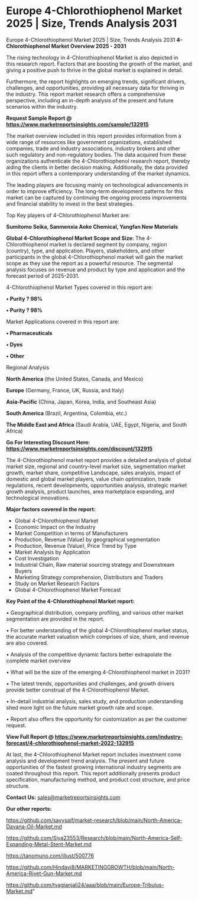 # Europe 4-Chlorothiophenol Market 2025 | Size, Trends Analysis 2031
Europe 4-Chlorothiophenol Market 2025 | Size, Trends Analysis 2031
<Strong> 4-Chlorothiophenol Market Overview 2025 - 2031</strong>

The rising technology in 4-Chlorothiophenol Market is also depicted in this research report. Factors that are boosting the growth of the market, and giving a positive push to thrive in the global market is explained in detail.

Furthermore, the report highlights on emerging trends, significant drivers, challenges, and opportunities, providing all necessary data for thriving in the industry. This report market research offers a comprehensive perspective, including an in-depth analysis of the present and future scenarios within the industry.

<strong>Request Sample Report @ <a href=https://www.marketreportsinsights.com/sample/132915>https://www.marketreportsinsights.com/sample/132915</a></strong>

The market overview included in this report provides information from a wide range of resources like government organizations, established companies, trade and industry associations, industry brokers and other such regulatory and non-regulatory bodies. The data acquired from these organizations authenticate the 4-Chlorothiophenol research report, thereby aiding the clients in better decision making. Additionally, the data provided in this report offers a contemporary understanding of the market dynamics.

The leading players are focusing mainly on technological advancements in order to improve efficiency. The long-term development patterns for this market can be captured by continuing the ongoing process improvements and financial stability to invest in the best strategies.

Top Key players of 4-Chlorothiophenol Market are:

<strong>Sumitomo Seika, Sanmenxia Aoke Chemical, Yangfan New Materials</strong>

<strong><b>Global 4-Chlorothiophenol Market Scope and Size:</b></strong>
The 4-Chlorothiophenol market is declared segment by company, region (country), type, and application. Players, stakeholders, and other participants in the global 4-Chlorothiophenol market will gain the market scope as they use the report as a powerful resource. The segmental analysis focuses on revenue and product by type and application and the forecast period of 2025-2031.

4-Chlorothiophenol Market Types covered in this report are:

<strong>• Purity ? 98%

• Purity ? 98%</strong>

Market Applications covered in this report are:

<strong>• Pharmaceuticals

• Dyes

• Other</strong> 

Regional Analysis

<strong>North America</strong> (the United States, Canada, and Mexico)

<strong>Europe</strong> (Germany, France, UK, Russia, and Italy)

<strong>Asia-Pacific</strong> (China, Japan, Korea, India, and Southeast Asia)

<strong>South America</strong> (Brazil, Argentina, Colombia, etc.)

<strong>The Middle East and Africa</strong> (Saudi Arabia, UAE, Egypt, Nigeria, and South Africa)

<strong>Go For Interesting Discount Here: <a href=https://www.marketreportsinsights.com/discount/132915>https://www.marketreportsinsights.com/discount/132915</a></strong>

The 4-Chlorothiophenol market report provides a detailed analysis of global market size, regional and country-level market size, segmentation market growth, market share, competitive Landscape, sales analysis, impact of domestic and global market players, value chain optimization, trade regulations, recent developments, opportunities analysis, strategic market growth analysis, product launches, area marketplace expanding, and technological innovations.

<strong><b>Major factors covered in the report:</b></strong>
<ul>
  <li>Global 4-Chlorothiophenol Market </li>
  <li>Economic Impact on the Industry</li>
  <li>Market Competition in terms of Manufacturers</li>
  <li>Production, Revenue (Value) by geographical segmentation</li>
  <li>Production, Revenue (Value), Price Trend by Type</li>
  <li>Market Analysis by Application</li>
  <li>Cost Investigation</li>
  <li>Industrial Chain, Raw material sourcing strategy and Downstream Buyers</li>
  <li>Marketing Strategy comprehension, Distributors and Traders</li>
  <li>Study on Market Research Factors</li>
  <li>Global 4-Chlorothiophenol Market Forecast</li>
</ul>

<strong><b>Key Point of the 4-Chlorothiophenol Market report:</b></strong>

• Geographical distribution, company profiling, and various other market segmentation are provided in the report.

• For better understanding of the global 4-Chlorothiophenol market status, the accurate market valuation which comprises of size, share, and revenue are also covered.

• Analysis of the competitive dynamic factors better extrapolate the complete market overview

• What will be the size of the emerging 4-Chlorothiophenol market in 2031?

• The latest trends, opportunities and challenges, and growth drivers provide better construal of the 4-Chlorothiophenol Market.

• In-detail industrial analysis, sales study, and production understanding shed more light on the future market growth rate and scope.

• Report also offers the opportunity for customization as per the customer request.

<strong><b>View Full Report @ <a href=https://www.marketreportsinsights.com/industry-forecast/4-chlorothiophenol-market-2022-132915>https://www.marketreportsinsights.com/industry-forecast/4-chlorothiophenol-market-2022-132915</a></b></strong>


At last, the 4-Chlorothiophenol Market report includes investment come analysis and development trend analysis. The present and future opportunities of the fastest growing international industry segments are coated throughout this report. This report additionally presents product specification, manufacturing method, and product cost structure, and price structure.

<strong>Contact Us:</strong>
sales@marketreportsinsights.com

<strong>Our other reports:</strong>

<a href=https://github.com/sayysaif/market-research/blob/main/North-America-Davana-Oil-Market.md>https://github.com/sayysaif/market-research/blob/main/North-America-Davana-Oil-Market.md</a>

<a href=https://github.com/Siya23553/Research/blob/main/North-America-Self-Expanding-Metal-Stent-Market.md>https://github.com/Siya23553/Research/blob/main/North-America-Self-Expanding-Metal-Stent-Market.md</a>

<a href=https://tanomuno.com/illust/500776>https://tanomuno.com/illust/500776</a>

<a href=https://github.com/Hindavi8/MARKETINGGROWTH/blob/main/North-America-Rivet-Gun-Market.md>https://github.com/Hindavi8/MARKETINGGROWTH/blob/main/North-America-Rivet-Gun-Market.md</a>

<a href=https://github.com/tyagianjali24/aaa/blob/main/Europe-Tribulus-Market.md>https://github.com/tyagianjali24/aaa/blob/main/Europe-Tribulus-Market.md</a>"
